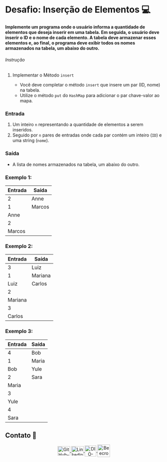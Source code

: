 # Desafio: Inserção de Elementos 💻

**Implemente um programa onde o usuário informa a quantidade de elementos que deseja inserir em uma tabela. Em seguida, o usuário deve inserir o ID e o nome de cada elemento. A tabela deve armazenar esses elementos e, ao final, o programa deve exibir todos os nomes armazenados na tabela, um abaixo do outro.**

###### Instrução

1. Implementar o Método `insert`

    - Você deve completar o método `insert` que insere um par (ID, nome) na tabela.
    - Utilize o método `put` do `HashMap` para adicionar o par chave-valor ao mapa.

### Entrada

1. Um inteiro `n` representando a quantidade de elementos a serem inseridos.
2. Seguido por `n` pares de entradas onde cada par contém um inteiro (`ID`) e uma string (`nome`).

### Saída

- A lista de nomes armazenados na tabela, um abaixo do outro.

### **Exemplo 1:**

|    **Entrada**     |     **Saída**      |
| ------------------ | ------------------ |
| 2                  | Anne               |
| 1                  | Marcos             |
| Anne               |                    |
| 2                  |                    |
| Marcos             |                    |

### **Exemplo 2:**

|    **Entrada**     |     **Saída**      |
| ------------------ | ------------------ |
| 3                  | Luiz               |
| 1                  | Mariana            |
| Luiz               | Carlos             |
| 2                  |                    |
| Mariana            |                    |
| 3                  |                    |
| Carlos             |                    |

### **Exemplo 3:**

|    **Entrada**     |     **Saída**      |
| ------------------ | ------------------ |
| 4                  | Bob                |
| 1                  | Maria              |
| Bob                | Yule               |
| 2                  | Sara               |
| Maria              |                    |
| 3                  |                    |
| Yule               |                    |
| 4                  |                    |
| Sara               |                    |

## Contato 📱

<div align="center">
    <a href="https://github.com/vicentejluz" target="blank"><img align="center" src="https://github.com/rahuldkjain/github-profile-readme-generator/blob/master/src/images/icons/Social/github.svg" alt="GitHub-vicentejluz" height="30" width="40" />
    </a>
    <a href="https://www.linkedin.com/in/vicentejluz" target="blank"><img align="center" src="https://raw.githubusercontent.com/rahuldkjain/github-profile-readme-generator/master/src/images/icons/Social/linked-in-alt.svg" alt="Linkedin-vicentejluz" height="30" width="40" />
    </a>  
    <a href="https://web.dio.me/users/vicentejluz" target="_blank"><img align="center" src="https://web.dio.me/favicon/favicon-32x32.png" alt="DIO-Vicente-Luz" height="35" width="37" />
    </a>
    <a href="https://www.beecrowd.com.br/judge/pt/profile/374484" target="blank"><img align="center" src="https://www.beecrowd.com.br/judge/favicon.ico?1635097036" alt="Beecrowd-Vicente-Luz" height="40" width="40" />
    </a>
  <br>
</div>
